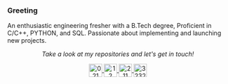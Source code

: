 <!--
**vipe5/vipe5** is a ✨ _special_ ✨ repository because its `README.md` (this file) appears on your GitHub profile.

Here are some ideas to get you started:

- 🔭 I’m currently working on ...
- 🌱 I’m currently learning ...
- 👯 I’m looking to collaborate on ...
- 🤔 I’m looking for help with ...
- 💬 Ask me about ...
- 📫 How to reach me: ...
- 😄 Pronouns: ...
- ⚡ Fun fact: ...
-->

### Greeting

An enthusiastic engineering fresher with a B.Tech degree, Proficient in C/C++, PYTHON, and SQL. Passionate about implementing and launching new projects.

<!-- Social Section -->
<p align="center">
  <i>Take a look at my repositories and let's get in touch!</i>
</p>
<p align="center">
  <a href="https://twitter.com/DebDula99062594" target="blank">
    <img align="center" src="https://cdn.jsdelivr.net/npm/simple-icons@3.0.1/icons/twitter.svg" alt="021" height="30" width="30" />
  </a>
  <a href="https://www.linkedin.com/in/deb-dulal/" target="blank">
    <img align="center" src="https://cdn.jsdelivr.net/npm/simple-icons@3.0.1/icons/linkedin.svg" alt="12" height="30" width="30" />
  </a>
  <a href="https://stackoverflow.com/users/14216010/vipe5?tab=profile" target="blank">
    <img align="center" src="https://cdn.jsdelivr.net/npm/simple-icons@3.0.1/icons/stackoverflow.svg" alt="211" height="30" width="30" />
  </a>
  <a href="https://www.instagram.com/t_h_e___r_e_a_p_e_r/" target="blank">
    <img align="center" src="https://cdn.jsdelivr.net/npm/simple-icons@3.0.1/icons/instagram.svg" alt="323265" height="30" width="30" />
  </a>
</p>


